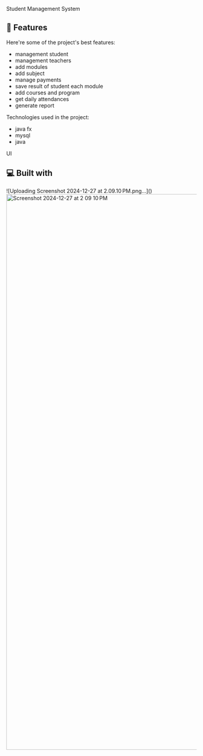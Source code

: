Student Management System</h1>

  
  
<h2>🧐 Features</h2>

Here're some of the project's best features:

*   management student
*   management teachers
*   add modules
*   add subject
*   manage payments
*   save result of student each module
*   add courses and program
*   get daily attendances
*   generate report

Technologies used in the project:

*   java fx
*   mysql
*   java

  UI

  <h2>💻 Built with</h2>![Uploading Screenshot 2024-12-27 at 2.09.10 PM.png…]()
  <img width="1470" alt="Screenshot 2024-12-27 at 2 09 10 PM" src="https://github.com/user-attachments/assets/6629653f-6366-408d-b7bf-9734816a1e3a" /><h1 align="center" id="title">



